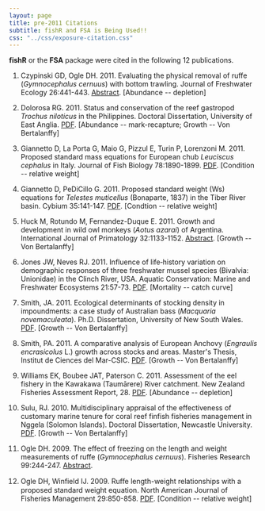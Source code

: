 ```yaml
---
layout: page
title: pre-2011 Citations
subtitle: fishR and FSA is Being Used!!
css: "../css/exposure-citation.css"
---
```


**fishR** or the **FSA** package were cited in the following <span id="contact-div">12</span> publications.

1. Czypinski GD, Ogle DH. 2011. Evaluating the physical removal of ruffe (*Gymnocephalus cernuus*) with bottom trawling. Journal of Freshwater Ecology 26:441-443.  [Abstract](http://www.tandfonline.com/doi/abs/10.1080/02705060.2011.569336).  [Abundance -- depletion]
1. Dolorosa RG.  2011.  Status and conservation of the reef gastropod *Trochus niloticus* in the Philippines.  Doctoral Dissertation, University of East Anglia. [PDF](https://ueaeprints.uea.ac.uk/36335/1/2011DolorosaRGPhD.pdf#page=175).  [Abundance -- mark-recapture; Growth -- Von Bertalanffy]
1. Giannetto D, La Porta G, Maio G, Pizzul E, Turin P, Lorenzoni M. 2011. Proposed standard mass equations for European chub *Leuciscus cephalus* in Italy. Journal of Fish Biology 78:1890-1899.  [PDF](https://www.bio.unipg.it/download/Pubblicazioni/JFB%20-%20peso%20relativo%20cavedano.pdf).  [Condition -- relative weight]
1. Giannetto D, PeDiCillo G. 2011. Proposed standard weight (Ws) equations for *Telestes muticellus* (Bonaparte, 1837) in the Tiber River basin.  Cybium 35:141-147.  [PDF](https://bio.unipg.it/download/Pubblicazioni/Wr_vairone__Cybium.pdf). [Condtion -- relative weight]
1. Huck M, Rotundo M, Fernandez-Duque E. 2011. Growth and development in wild owl monkeys (*Aotus azarai*) of Argentina. International Journal of Primatology 32:1133-1152.  [Abstract](http://link.springer.com/article/10.1007/s10764-011-9530-y).  [Growth -- Von Bertalanffy]
1. Jones JW, Neves RJ. 2011. Influence of life‐history variation on demographic responses of three freshwater mussel species (Bivalvia: Unionidae) in the Clinch River, USA. Aquatic Conservation: Marine and Freshwater Ecosystems 21:57-73.  [PDF](http://fishwild.vt.edu/mussel/PDFfiles/Jones_and_Neves_2011.pdf).  [Mortality -- catch curve]
1. Smith, JA.  2011.  Ecological determinants of stocking density in impoundments: a case study of Australian bass (*Macquaria novemaculeata*).  Ph.D. Dissertation, University of New South Wales.  [PDF](http://unsworks.unsw.edu.au/fapi/datastream/unsworks:10580/SOURCE02).  [Growth -- Von Bertalanffy]
1. Smith, PA.  2011. A comparative analysis of European Anchovy (*Engraulis encrasicolus* L.) growth across stocks and areas.  Master's Thesis, Institut de Ciences del Mar-CSIC.  [PDF](http://pelagic-ecosystems.net/REPROdUCE/images/Patricio_MSc_2011.pdf).  [Growth -- Von Bertalanffy]
1. Williams EK, Boubee JAT, Paterson C. 2011. Assessment of the eel fishery in the Kawakawa (Taumārere) River catchment.  New Zealand Fisheries Assessment Report, 28.  [PDF](http://docs.niwa.co.nz/library/public/FAR2011-28.pdf).  [Abundance -- depletion]


1. Sulu, RJ.  2010.  Multidisciplinary appraisal of the effectiveness of customary marine tenure for coral reef finfish fisheries management in Nggela (Solomon Islands).  Doctoral Dissertation, Newcastle University.  [PDF](https://theses.ncl.ac.uk/dspace/bitstream/10443/1327/1/sulu11.pdf). [Growth -- Von Bertalanffy]

1. Ogle DH.  2009.  The effect of freezing on the length and weight measurements of ruffe (*Gymnocephalus cernuus*).  Fisheries Research 99:244-247.  [Abstract](http://www.sciencedirect.com/science/article/pii/S0165783609001763).
1. Ogle DH, Winfield IJ.  2009.  Ruﬀe length-weight relationships with a proposed standard weight equation.  North American Journal of Fisheries Management 29:850-858.  [PDF](http://www.academia.edu/attachments/108976/download_file). [Condition -- relative weight]

